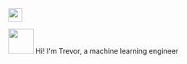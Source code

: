 
<img src="https://user-images.githubusercontent.com/5679180/79618120-0daffb80-80be-11ea-819e-d2b0fa904d07.gif" width="27px">

<img src="https://github.com/rajput2107/rajput2107/blob/master/Assets/Developer.gif" width="50px">  Hi! I'm Trevor, a machine learning engineer
